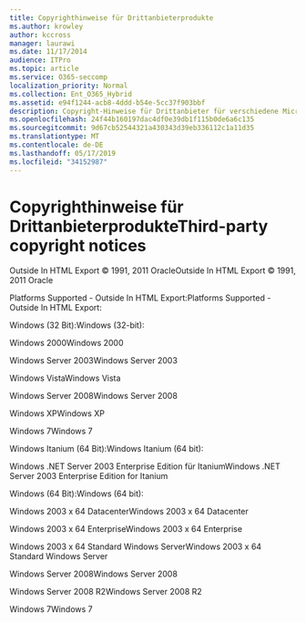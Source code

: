 ```yaml
---
title: Copyrighthinweise für Drittanbieterprodukte
ms.author: krowley
author: kccross
manager: laurawi
ms.date: 11/17/2014
audience: ITPro
ms.topic: article
ms.service: O365-seccomp
localization_priority: Normal
ms.collection: Ent_O365_Hybrid
ms.assetid: e94f1244-acb8-4ddd-b54e-5cc37f903bbf
description: Copyright-Hinweise für Drittanbieter für verschiedene Microsoft-Angebote
ms.openlocfilehash: 24f44b160197dac4df0e39db1f115b0de6a6c135
ms.sourcegitcommit: 9d67cb52544321a430343d39eb336112c1a11d35
ms.translationtype: MT
ms.contentlocale: de-DE
ms.lasthandoff: 05/17/2019
ms.locfileid: "34152987"
---
```

# <a name="third-party-copyright-notices"></a><span data-ttu-id="8a962-103">Copyrighthinweise für Drittanbieterprodukte</span><span class="sxs-lookup"><span data-stu-id="8a962-103">Third-party copyright notices</span></span>

<span data-ttu-id="8a962-104">Outside In HTML Export © 1991, 2011 Oracle</span><span class="sxs-lookup"><span data-stu-id="8a962-104">Outside In HTML Export © 1991, 2011 Oracle</span></span>
  
<span data-ttu-id="8a962-105">Platforms Supported - Outside In HTML Export:</span><span class="sxs-lookup"><span data-stu-id="8a962-105">Platforms Supported - Outside In HTML Export:</span></span>
  
<span data-ttu-id="8a962-106">Windows (32 Bit):</span><span class="sxs-lookup"><span data-stu-id="8a962-106">Windows (32-bit):</span></span>
  
<span data-ttu-id="8a962-107">Windows 2000</span><span class="sxs-lookup"><span data-stu-id="8a962-107">Windows 2000</span></span>
  
<span data-ttu-id="8a962-108">Windows Server 2003</span><span class="sxs-lookup"><span data-stu-id="8a962-108">Windows Server 2003</span></span>
  
<span data-ttu-id="8a962-109">Windows Vista</span><span class="sxs-lookup"><span data-stu-id="8a962-109">Windows Vista</span></span>
  
<span data-ttu-id="8a962-110">Windows Server 2008</span><span class="sxs-lookup"><span data-stu-id="8a962-110">Windows Server 2008</span></span>
  
<span data-ttu-id="8a962-111">Windows XP</span><span class="sxs-lookup"><span data-stu-id="8a962-111">Windows XP</span></span>
  
<span data-ttu-id="8a962-112">Windows 7</span><span class="sxs-lookup"><span data-stu-id="8a962-112">Windows 7</span></span>
  
<span data-ttu-id="8a962-113">Windows Itanium (64 Bit):</span><span class="sxs-lookup"><span data-stu-id="8a962-113">Windows Itanium (64 bit):</span></span>
  
<span data-ttu-id="8a962-114">Windows .NET Server 2003 Enterprise Edition für Itanium</span><span class="sxs-lookup"><span data-stu-id="8a962-114">Windows .NET Server 2003 Enterprise Edition for Itanium</span></span>
  
<span data-ttu-id="8a962-115">Windows (64 Bit):</span><span class="sxs-lookup"><span data-stu-id="8a962-115">Windows (64 bit):</span></span>
  
<span data-ttu-id="8a962-116">Windows 2003 x 64 Datacenter</span><span class="sxs-lookup"><span data-stu-id="8a962-116">Windows 2003 x 64 Datacenter</span></span>
  
<span data-ttu-id="8a962-117">Windows 2003 x 64 Enterprise</span><span class="sxs-lookup"><span data-stu-id="8a962-117">Windows 2003 x 64 Enterprise</span></span>
  
<span data-ttu-id="8a962-118">Windows 2003 x 64 Standard Windows Server</span><span class="sxs-lookup"><span data-stu-id="8a962-118">Windows 2003 x 64 Standard Windows Server</span></span>
  
<span data-ttu-id="8a962-119">Windows Server 2008</span><span class="sxs-lookup"><span data-stu-id="8a962-119">Windows Server 2008</span></span>
  
<span data-ttu-id="8a962-120">Windows Server 2008 R2</span><span class="sxs-lookup"><span data-stu-id="8a962-120">Windows Server 2008 R2</span></span>
  
<span data-ttu-id="8a962-121">Windows 7</span><span class="sxs-lookup"><span data-stu-id="8a962-121">Windows 7</span></span>
  


